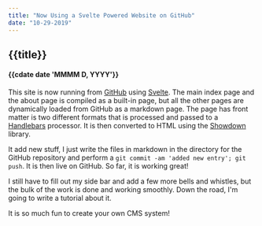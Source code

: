 ```yaml
---
title: "Now Using a Svelte Powered Website on GitHub"
date: "10-29-2019"
---
```


## {{title}}
#### {{cdate date 'MMMM D, YYYY'}}

This site is now running from [GitHub](https://GitHub.com) using 
[Svelte](https://svelte.dev). The main index page and the about page
is compiled as a built-in page, but all the other pages are dynamically
loaded from GitHub as a markdown page. The page has front matter is two
different formats that is processed and passed to a [Handlebars]() processor.
It is then converted to HTML using the [Showdown]() library.

It add new stuff, I just write the files in markdown in the directory for the
GitHub repository and perform a `git commit -am 'added new entry'; git push`. 
It is then live on GitHub. So far, it is working great!

I still have to fill out my side bar and add a few more bells and whistles, but
the bulk of the work is done and working smoothly. Down the road, I'm going to
write a tutorial about it.

It is so much fun to create your own CMS system!
